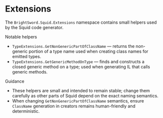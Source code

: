 # Extensions

The `BrightSword.Squid.Extensions` namespace contains small helpers used by the Squid code generator.

Notable helpers
- `TypeExtensions.GetNonGenericPartOfClassName` — returns the non-generic portion of a type name used when creating class names for emitted types.
- `TypeExtensions.GetGenericMethodOnType` — finds and constructs a closed generic method on a type; used when generating IL that calls generic methods.

Guidance
- These helpers are small and intended to remain stable; change them carefully as other parts of Squid depend on the exact naming semantics.
- When changing `GetNonGenericPartOfClassName` semantics, ensure `ClassName` generation in creators remains human-friendly and deterministic.
